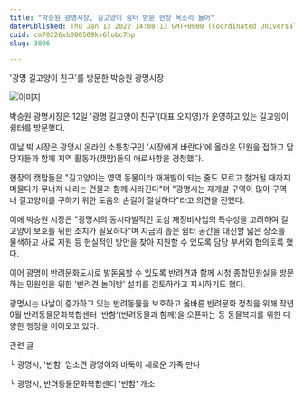 ```yaml
---
title: "박승원 광명시장, 길고양이 쉼터 방문 현장 목소리 들어"
datePublished: Thu Jan 13 2022 14:08:13 GMT+0000 (Coordinated Universal Time)
cuid: cm70226xb000509kv6lubc7hp
slug: 3096

---
```



'광명 길고양이 친구'를 방문한 박승원 광명시장

![이미지](https://cdn.hashnode.com/res/hashnode/image/upload/v1739252545565/72252bf2-73c1-4c76-84f2-e92568f82663.jpeg)

박승원 광명시장은 12일 '광명 길고양이 친구'(대표 오지영)가 운영하고 있는 길고양이 쉼터를 방문했다.

이날 박 시장은 광명시 온라인 소통창구인 '시장에게 바란다'에 올라온 민원을 접하고 담당자들과 함께 지역 활동가(캣맘)들의 애로사항을 경청했다.

현장의 캣맘들은 "길고양이는 영역 동물이라 재개발이 되는 줄도 모르고 철거될 때까지 머물다가 무너져 내리는 건물과 함께 사라진다"며 "광명시는 재개발 구역이 많아 구역 내 길고양이를 구하기 위한 도움의 손길이 절실하다"라고 의견을 전했다.

이에 박승원 시장은 "광명시의 동시다발적인 도심 재정비사업의 특수성을 고려하여 길고양이 보호를 위한 조치가 필요하다"며 지금의 좁은 쉼터 공간을 대신할 넓은 장소를 물색하고 사료 지원 등 현실적인 방안을 찾아 지원할 수 있도록 담당 부서와 협의토록 했다.

이어 광명이 반려문화도시로 발돋움할 수 있도록 반려견과 함께 시청 종합민원실을 방문하는 민원인을 위한 '반려견 놀이방' 설치를 검토하라고 지시하기도 했다.

광명시는 나날이 증가하고 있는 반려동물을 보호하고 올바른 반려문화 정착을 위해 작년 9월 반려동물문화복합센터 '반함'(반려동물과 함께)을 오픈하는 등 동물복지를 위한 다양한 행정을 이어오고 있다.

관련 글

└ 광명시, '반함' 입소견 광명이와 바둑이 새로운 가족 만나

└ 광명시, 반려동물문화복합센터 '반함' 개소